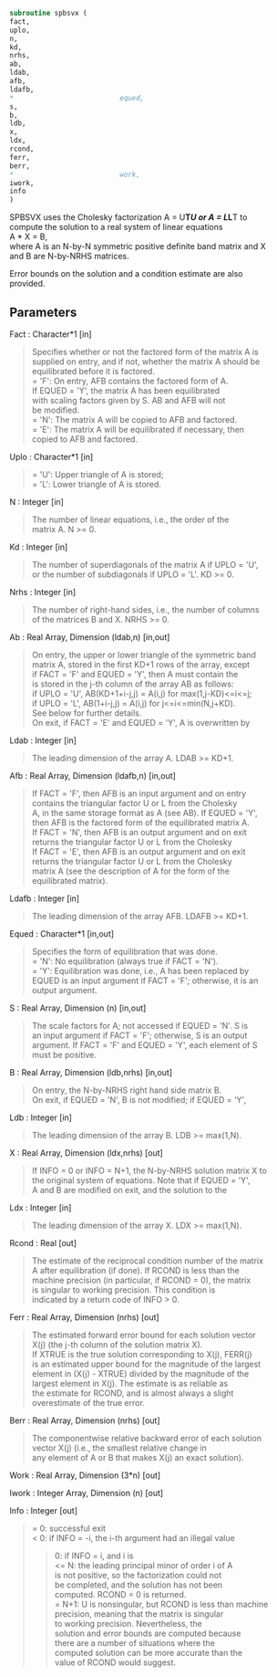 ```fortran  
subroutine spbsvx (  
fact,  
uplo,  
n,  
kd,  
nrhs,  
ab,  
ldab,  
afb,  
ldafb,  
*                          equed,  
s,  
b,  
ldb,  
x,  
ldx,  
rcond,  
ferr,  
berr,  
*                          work,  
iwork,  
info  
)  
```  
  
SPBSVX uses the Cholesky factorization A = U**T*U or A = L*L**T to  
compute the solution to a real system of linear equations  
A * X = B,  
where A is an N-by-N symmetric positive definite band matrix and X  
and B are N-by-NRHS matrices.  
  
Error bounds on the solution and a condition estimate are also  
provided.  
  
## Parameters  
Fact : Character*1 [in]  
> Specifies whether or not the factored form of the matrix A is  
> supplied on entry, and if not, whether the matrix A should be  
> equilibrated before it is factored.  
> = 'F':  On entry, AFB contains the factored form of A.  
> If EQUED = 'Y', the matrix A has been equilibrated  
> with scaling factors given by S.  AB and AFB will not  
> be modified.  
> = 'N':  The matrix A will be copied to AFB and factored.  
> = 'E':  The matrix A will be equilibrated if necessary, then  
> copied to AFB and factored.  
  
Uplo : Character*1 [in]  
> = 'U':  Upper triangle of A is stored;  
> = 'L':  Lower triangle of A is stored.  
  
N : Integer [in]  
> The number of linear equations, i.e., the order of the  
> matrix A.  N >= 0.  
  
Kd : Integer [in]  
> The number of superdiagonals of the matrix A if UPLO = 'U',  
> or the number of subdiagonals if UPLO = 'L'.  KD >= 0.  
  
Nrhs : Integer [in]  
> The number of right-hand sides, i.e., the number of columns  
> of the matrices B and X.  NRHS >= 0.  
  
Ab : Real Array, Dimension (ldab,n) [in,out]  
> On entry, the upper or lower triangle of the symmetric band  
> matrix A, stored in the first KD+1 rows of the array, except  
> if FACT = 'F' and EQUED = 'Y', then A must contain the  
> is stored in the j-th column of the array AB as follows:  
> if UPLO = 'U', AB(KD+1+i-j,j) = A(i,j) for max(1,j-KD)<=i<=j;  
> if UPLO = 'L', AB(1+i-j,j)    = A(i,j) for j<=i<=min(N,j+KD).  
> See below for further details.  
> On exit, if FACT = 'E' and EQUED = 'Y', A is overwritten by  
  
Ldab : Integer [in]  
> The leading dimension of the array A.  LDAB >= KD+1.  
  
Afb : Real Array, Dimension (ldafb,n) [in,out]  
> If FACT = 'F', then AFB is an input argument and on entry  
> contains the triangular factor U or L from the Cholesky  
> A, in the same storage format as A (see AB).  If EQUED = 'Y',  
> then AFB is the factored form of the equilibrated matrix A.  
> If FACT = 'N', then AFB is an output argument and on exit  
> returns the triangular factor U or L from the Cholesky  
> If FACT = 'E', then AFB is an output argument and on exit  
> returns the triangular factor U or L from the Cholesky  
> matrix A (see the description of A for the form of the  
> equilibrated matrix).  
  
Ldafb : Integer [in]  
> The leading dimension of the array AFB.  LDAFB >= KD+1.  
  
Equed : Character*1 [in,out]  
> Specifies the form of equilibration that was done.  
> = 'N':  No equilibration (always true if FACT = 'N').  
> = 'Y':  Equilibration was done, i.e., A has been replaced by  
> EQUED is an input argument if FACT = 'F'; otherwise, it is an  
> output argument.  
  
S : Real Array, Dimension (n) [in,out]  
> The scale factors for A; not accessed if EQUED = 'N'.  S is  
> an input argument if FACT = 'F'; otherwise, S is an output  
> argument.  If FACT = 'F' and EQUED = 'Y', each element of S  
> must be positive.  
  
B : Real Array, Dimension (ldb,nrhs) [in,out]  
> On entry, the N-by-NRHS right hand side matrix B.  
> On exit, if EQUED = 'N', B is not modified; if EQUED = 'Y',  
  
Ldb : Integer [in]  
> The leading dimension of the array B.  LDB >= max(1,N).  
  
X : Real Array, Dimension (ldx,nrhs) [out]  
> If INFO = 0 or INFO = N+1, the N-by-NRHS solution matrix X to  
> the original system of equations.  Note that if EQUED = 'Y',  
> A and B are modified on exit, and the solution to the  
  
Ldx : Integer [in]  
> The leading dimension of the array X.  LDX >= max(1,N).  
  
Rcond : Real [out]  
> The estimate of the reciprocal condition number of the matrix  
> A after equilibration (if done).  If RCOND is less than the  
> machine precision (in particular, if RCOND = 0), the matrix  
> is singular to working precision.  This condition is  
> indicated by a return code of INFO > 0.  
  
Ferr : Real Array, Dimension (nrhs) [out]  
> The estimated forward error bound for each solution vector  
> X(j) (the j-th column of the solution matrix X).  
> If XTRUE is the true solution corresponding to X(j), FERR(j)  
> is an estimated upper bound for the magnitude of the largest  
> element in (X(j) - XTRUE) divided by the magnitude of the  
> largest element in X(j).  The estimate is as reliable as  
> the estimate for RCOND, and is almost always a slight  
> overestimate of the true error.  
  
Berr : Real Array, Dimension (nrhs) [out]  
> The componentwise relative backward error of each solution  
> vector X(j) (i.e., the smallest relative change in  
> any element of A or B that makes X(j) an exact solution).  
  
Work : Real Array, Dimension (3*n) [out]  
  
Iwork : Integer Array, Dimension (n) [out]  
  
Info : Integer [out]  
> = 0:  successful exit  
> < 0:  if INFO = -i, the i-th argument had an illegal value  
> > 0:  if INFO = i, and i is  
> <= N:  the leading principal minor of order i of A  
> is not positive, so the factorization could not  
> be completed, and the solution has not been  
> computed. RCOND = 0 is returned.  
> = N+1: U is nonsingular, but RCOND is less than machine  
> precision, meaning that the matrix is singular  
> to working precision.  Nevertheless, the  
> solution and error bounds are computed because  
> there are a number of situations where the  
> computed solution can be more accurate than the  
> value of RCOND would suggest.  
  

